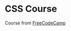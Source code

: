 # CSS Course
Course from [FreeCodeCamp](https://www.youtube.com/watch?v=1Rs2ND1ryYc&list=PLxFbrrlc1VCkmBVYUr7TjX_kKrNdcvH0C&index=1)
